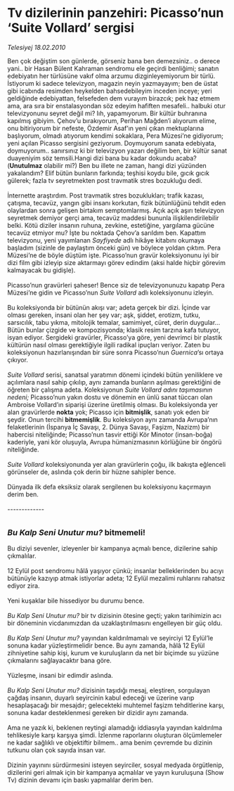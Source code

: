 # Tv dizilerinin panzehiri: Picasso’nun ‘Suite Vollard’ sergisi

*Telesiyej 18.02.2010*

<div class="taraf_structure_2col_1zq">
<div class="margen_n">



 <p>Ben çok değiştim son günlerde, görseniz bana ben demezsiniz.. o derece yani.. bir Hasan Bülent Kahraman sendromu ele geçirdi benliğimi; sanatın edebiyatın her türlüsüne vakıf olma arzumu dizginleyemiyorum bir türlü. İstiyorum ki sadece televizyon, magazin neyin yazmayayım; ben de üstat gibi icabında resimden heykelden bahsedebileyim inceden inceye; yeri geldiğinde edebiyattan, felsefeden dem vurayım birazcık; pek haz etmem ama, ara sıra bir enstalasyondan söz edeyim hafiften mesafeli.. halbuki otur televizyonunu seyret değil mi? Iıh, yapamıyorum. Bir kültür buhranına kapılmış gibiyim. Çehov’u bırakıyorum, Perihan Mağden’i alıyorum elime, onu bitiriyorum bir nefeste, Özdemir Asaf’ın yeni çıkan mektuplarına başlıyorum, olmadı atıyorum kendimi sokaklara, Pera Müzesi’ne gidiyorum; yeni açılan Picasso sergisini geziyorum. Doymuyorum sanata edebiyata, doymuyorum.. sanırsınız ki bir televizyon yazarı değilim ben, bir kültür sanat duayeniyim söz temsili.Hangi dizi bana bu kadar dokundu acaba? (<strong>Unutulmaz</strong> olabilir mi?) Ben bu illete ne zaman, hangi dizi yüzünden yakalandım? Elif bütün bunların farkında; teşhisi koydu bile, gıcık gıcık gülerek; fazla tv seyretmekten post travmatik stres bozukluğu dedi. <br/><br/>İnternette araştırdım. Post travmatik stres bozuklukları; trafik kazası, çatışma, tecavüz, yangın gibi insanı korkutan, fizik bütünlüğünü tehdit eden olaylardan sonra gelişen birtakım semptomlarmış. Açık açık aşırı televizyon seyretmek demiyor gerçi ama, tecavüz maddesi bununla ilişkilendirilebilir belki. Kötü diziler insanın ruhuna, zevkine, estetiğine, yargılama gücüne tecavüz etmiyor mu? İşte bu noktada Çehov’a sarıldım ben. Kapattım televizyonu, yeni yayımlanan <i>Sayfiyede</i> adlı hikâye kitabını okumaya başladım (sizinle de paylaştım önceki gün) ve böylece yoldan çıktım. Pera Müzesi’ne de böyle düştüm işte. Picasso’nun gravür koleksiyonunu iyi bir dizi film gibi izleyip size aktarmayı görev edindim (aksi halde hiçbir görevim kalmayacak bu gidişle). <br/><br/>Picasso’nun gravürleri şaheser! Bence siz de televizyonunuzu kapatıp Pera Müzesi’ne gidin ve Picasso’nun <i>Suite Vollard</i> adlı koleksiyonunu izleyin. <br/><br/>Bu koleksiyonda bir bütünün akışı var; adeta gerçek bir dizi. İçinde var olması gereken, insani olan her şey var; aşk, şiddet, erotizm, tutku, sarsıcılık, tabu yıkma, mitolojik temalar, samimiyet, cüret, derin duygular... Bütün bunlar çizgide ve kompozisyonda; klasik resim tarzına kafa tutuyor, isyan ediyor. Sergideki gravürler, Picasso’ya göre, yeni devrimci bir plastik kültürün nasıl olması gerektiğiyle ilgili radikal ipuçları veriyor. Zaten bu koleksiyonun hazırlanışından bir süre sonra Picasso’nun <i>Guernica</i>’sı ortaya çıkıyor. <i><br/><br/>Suite Vollard</i> serisi, sanatsal yaratımın dönemi içindeki bütün yeniliklere ve açılımlara nasıl sahip çıkılıp, aynı zamanda bunların aşılması gerektiğini de öğreten bir çalışma adeta. Koleksiyonun <em>Suite Vollard adını taşımasının nedeni</em><i>; </i>Picasso’nun yakın dostu ve dönemin en ünlü sanat tüccarı olan Ambroise Vollard’ın siparişi üzerine üretilmiş olması. Bu koleksiyonda yer alan gravürlerde <strong>nokta</strong> yok; Picasso için <b>bitmişlik</b>, sanatı yok eden bir şeydir. Onun tercihi <b>bitmemişlik</b>. Bu koleksiyon aynı zamanda Avrupa’nın felaketlerinin (İspanya İç Savaşı, 2. Dünya Savaşı, Faşizm, Nazizm) bir habercisi niteliğinde; Picasso’nun tasvir ettiği Kör Minotor (insan-boğa) kaderiyle, yani kör oluşuyla, Avrupa hümanizmasının körlüğüne bir öngörü niteliğinde. <i><br/><br/>Suite Vollard</i> koleksiyonunda yer alan gravürlerin çoğu, ilk bakışta eğlenceli görünseler de, aslında çok derin bir hüzne sahipler bence. <br/><br/>Dünyada ilk defa eksiksiz olarak sergilenen bu koleksiyonu kaçırmayın derim ben.<br/><br/>-------------<i></i> <br/><br/><br/><strong><font size="4"><em>Bu Kalp Seni Unutur mu?</em> bitmemeli!</font></strong> <br/><br/>Bu diziyi sevenler, izleyenler bir kampanya açmalı bence, dizilerine sahip çıkmalılar.<br/><br/>12 Eylül post sendromu hâlâ yaşıyor çünkü; insanlar belleklerinden bu acıyı bütünüyle kazıyıp atmak istiyorlar adeta; 12 Eylül mezalimi ruhlarını rahatsız ediyor zira. <br/><br/>Yeni kuşaklar bile hissediyor bu durumu bence.<i> <br/><br/>Bu Kalp Seni Unutur mu?</i> bir tv dizisinin ötesine geçti; yakın tarihimizin acı bir döneminin vicdanımızdan da uzaklaştırılmasını engelleyen bir güç oldu. <i><br/><br/>Bu Kalp Seni Unutur mu?</i> yayından kaldırılmamalı ve seyirciyi 12 Eylül’le sonuna kadar yüzleştirmelidir bence. Bu aynı zamanda, hâlâ 12 Eylül zihniyetine sahip kişi, kurum ve kuruluşların da net bir biçimde su yüzüne çıkmalarını sağlayacaktır bana göre. <br/><br/>Yüzleşme, insani bir edimdir aslında.<i> <br/><br/>Bu Kalp Seni Unutur mu?</i> dizisinin taşıdığı mesaj, eleştiren, sorgulayan çağdaş insanın, duyarlı seyircinin kabul edeceği ve üzerine varıp hesaplaşacağı bir mesajdır; gelecekteki muhtemel faşizm tehditlerine karşı, sonuna kadar desteklenmesi gereken bir dizidir aynı zamanda. <br/><br/>Ama ne yazık ki, beklenen reytingi alamadığı iddiasıyla yayından kaldırılma tehlikesiyle karşı karşıya şimdi. İzlenme raporlarını oluşturan ölçümlemeler ne kadar sağlıklı ve objektiftir bilmem.. ama benim çevremde bu dizinin tutkunu olan çok sayıda insan var. <br/><br/>Dizinin yayınını sürdürmesini isteyen seyirciler, sosyal medyada örgütlenip, dizilerini geri almak için bir kampanya açmalılar ve yayın kuruluşuna (Show Tv) dizinin devamı için baskı yapmalılar derim ben.</p>
<br/>
<br/>
<br/>



<br/>


<div id="taraf_not">
</div>

</div>


</div>
